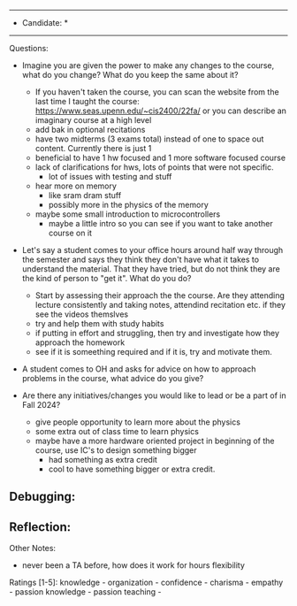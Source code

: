 ***************************
* Candidate:  *
***************************
Questions:
- Imagine you are given the power to make any changes to the course, what do you change? What do you keep the same about it?
  - If you haven't taken the course, you can scan the website from the last time I taught the course: https://www.seas.upenn.edu/~cis2400/22fa/ or you can describe an imaginary course at a high level
  - add bak in optional recitations
  - have two midterms (3 exams total) instead of one to space out content. Currently there is just 1
  - beneficial to have 1 hw focused and 1 more software focused course
  - lack of clarifications for hws, lots of points that were not specific.
    - lot of issues with testing and stuff
  - hear more on memory
    - like sram dram stuff 
    - possibly more in the physics of the memory
  - maybe some small introduction to microcontrollers
    - maybe a little intro so you can see if you want to take another course on it

- Let's say a student comes to your office hours around half way through the semester and says they think they don't have what it takes to understand the material. That they have tried, but do not think they are the kind of person to "get it". What do you do?
  - Start by assessing their approach the the course. Are they attending lecture consistently and taking notes, attendind recitation etc. if they see the videos themslves
  - try and help them with study habits
  - if putting in effort and struggling, then try and investigate how they approach the homework
  - see if it is someething required and if it is, try and motivate them.

- A student comes to OH and asks for advice on how to approach problems in the course, what advice do you give?

- Are there any initiatives/changes you would like to lead or be a part of in Fall 2024?
  - give people opportunity to learn more about the physics
  - some extra out of class time to learn physics
  - maybe have a more hardware oriented project in beginning of the course, use IC's to design something bigger
    - had something as extra credit
    - cool to have something bigger or extra credit.

Debugging:
- 



Reflection:
- 



Other Notes:
- never been a TA before, how does it work for hours flexibility 


Ratings [1-5]:
knowledge         - 
organization      - 
confidence        - 
charisma          - 
empathy           - 
passion knowledge -
passion teaching  - 